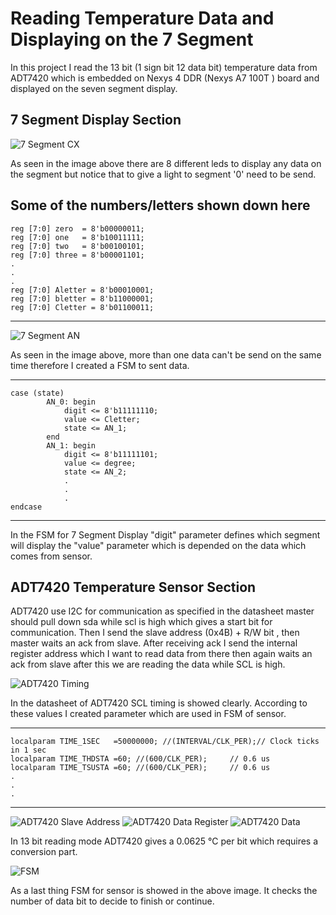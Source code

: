 # Reading Temperature Data and Displaying on the 7 Segment
  In this project I read the 13 bit (1 sign bit 12 data bit) temperature data from ADT7420 which is embedded on Nexys 4 DDR (Nexys A7 100T ) board and displayed on the
seven segment display.

## 7 Segment Display Section
![7 Segment CX](https://github.com/LyraN66/HDL---VHDL/assets/101515029/756ed35b-b12f-4dc6-b6a1-5927fb9402bc)
  
  As seen in the image above there are 8 different leds to display any data on the segment but notice that to give a light to segment '0' need to be send.
  
  Some of the numbers/letters shown down here
  ---
    reg [7:0] zero  = 8'b00000011;
    reg [7:0] one   = 8'b10011111;
    reg [7:0] two   = 8'b00100101; 
    reg [7:0] three = 8'b00001101;
    .
    .
    .
    reg [7:0] Aletter = 8'b00010001;    
    reg [7:0] bletter = 8'b11000001;    
    reg [7:0] Cletter = 8'b01100011;
  ---

  ![7 Segment AN](https://github.com/LyraN66/HDL---VHDL/assets/101515029/f2d0ab6f-b56f-4f49-b0c0-1b4cca9b0403)

  As seen in the image above, more than one data can't be send on the same time therefore I created a FSM to sent data.

  ---
    case (state)
            AN_0: begin
                digit <= 8'b11111110; 
                value <= Cletter;
                state <= AN_1;
            end
            AN_1: begin
                digit <= 8'b11111101;
                value <= degree;
                state <= AN_2;
                .
                .
                .
    endcase
  ---

  In the FSM for 7 Segment Display "digit" parameter defines which segment will display the "value" parameter 
which is depended on the data which comes from sensor.

## ADT7420 Temperature Sensor Section

  ADT7420 use I2C for communication as specified in the datasheet master should pull down sda while scl is high 
which gives a start bit for communication. Then I send the slave address (0x4B) + R/W bit , then master waits an 
ack from slave. After receiving ack I send the internal register address which I want to read data from there then
again waits an ack from slave after this we are reading the data while SCL is high.

![ADT7420 Timing](https://github.com/LyraN66/HDL---VHDL/assets/101515029/f27acbbc-b60b-4f77-8f29-ced53225c083)

  In the datasheet of ADT7420 SCL timing is showed clearly. According to these values I created parameter which are used in FSM of sensor.
  
  ---
    localparam TIME_1SEC   =50000000; //(INTERVAL/CLK_PER);// Clock ticks in 1 sec
    localparam TIME_THDSTA =60; //(600/CLK_PER);     // 0.6 us
    localparam TIME_TSUSTA =60; //(600/CLK_PER);     // 0.6 us
    .
    .
    .
  ---

![ADT7420 Slave Address](https://github.com/LyraN66/HDL---VHDL/assets/101515029/8f59be1d-5bf8-45d7-85a3-769e252af304)
![ADT7420 Data Register](https://github.com/LyraN66/HDL---VHDL/assets/101515029/8caea4a4-bdeb-4890-ada1-e694596790c5)
![ADT7420 Data](https://github.com/LyraN66/HDL---VHDL/assets/101515029/23cc6bad-5757-4a06-bd87-13ad5e25cc26)

  In 13 bit reading mode ADT7420 gives a 0.0625 °C per bit which requires a conversion part.
  
![FSM](https://github.com/LyraN66/HDL---VHDL/assets/101515029/c71d0099-ea4b-45e1-99fa-577d0c7c12e9)

  As a last thing FSM for sensor is showed in the above image. It checks the number of data bit to decide to finish or continue. 









  
